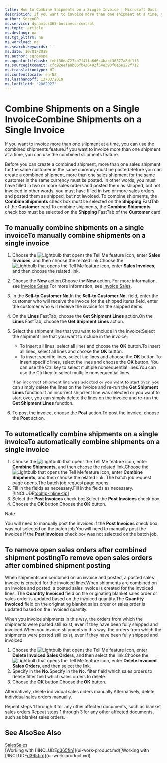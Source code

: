 ```yaml
---
title: How to Combine Shipments on a Single Invoice | Microsoft Docs
description: If you want to invoice more than one shipment at a time, you can use the combined shipments feature.
author: SorenGP
ms.service: dynamics365-business-central
ms.topic: article
ms.devlang: na
ms.tgt_pltfrm: na
ms.workload: na
ms.search.keywords: ''
ms.date: 10/01/2019
ms.author: sgroespe
ms.openlocfilehash: febf38da727cb7f41fa6d6c4bacf36877a8df1f3
ms.sourcegitcommit: cfc92eefa8b06fb426482f54e393f0e6e222f712
ms.translationtype: HT
ms.contentlocale: en-NZ
ms.lasthandoff: 12/03/2019
ms.locfileid: "2882927"
---
```

# <a name="combine-shipments-on-a-single-invoice"></a><span data-ttu-id="a072d-103">Combine Shipments on a Single Invoice</span><span class="sxs-lookup"><span data-stu-id="a072d-103">Combine Shipments on a Single Invoice</span></span>
<span data-ttu-id="a072d-104">If you want to invoice more than one shipment at a time, you can use the combined shipments feature.</span><span class="sxs-lookup"><span data-stu-id="a072d-104">If you want to invoice more than one shipment at a time, you can use the combined shipments feature.</span></span>  

 <span data-ttu-id="a072d-105">Before you can create a combined shipment, more than one sales shipment for the same customer in the same currency must be posted.</span><span class="sxs-lookup"><span data-stu-id="a072d-105">Before you can create a combined shipment, more than one sales shipment for the same customer in the same currency must be posted.</span></span> <span data-ttu-id="a072d-106">In other words, you must have filled in two or more sales orders and posted them as shipped, but not invoiced.</span><span class="sxs-lookup"><span data-stu-id="a072d-106">In other words, you must have filled in two or more sales orders and posted them as shipped, but not invoiced.</span></span> <span data-ttu-id="a072d-107">To combine shipments, the **Combine Shipments** check box must be selected on the **Shipping** FastTab of the **Customer** card.</span><span class="sxs-lookup"><span data-stu-id="a072d-107">To combine shipments, the **Combine Shipments** check box must be selected on the **Shipping** FastTab of the **Customer** card.</span></span>  

## <a name="to-manually-combine-shipments-on-a-single-invoice"></a><span data-ttu-id="a072d-108">To manually combine shipments on a single invoice</span><span class="sxs-lookup"><span data-stu-id="a072d-108">To manually combine shipments on a single invoice</span></span>  
1. <span data-ttu-id="a072d-109">Choose the ![Lightbulb that opens the Tell Me feature](media/ui-search/search_small.png "Tell me what you want to do") icon, enter **Sales Invoices**, and then choose the related link.</span><span class="sxs-lookup"><span data-stu-id="a072d-109">Choose the ![Lightbulb that opens the Tell Me feature](media/ui-search/search_small.png "Tell me what you want to do") icon, enter **Sales Invoices**, and then choose the related link.</span></span>  
2. <span data-ttu-id="a072d-110">Choose the **New** action.</span><span class="sxs-lookup"><span data-stu-id="a072d-110">Choose the **New** action.</span></span> <span data-ttu-id="a072d-111">For more information, see [Invoice Sales](sales-how-invoice-sales.md).</span><span class="sxs-lookup"><span data-stu-id="a072d-111">For more information, see [Invoice Sales](sales-how-invoice-sales.md).</span></span>
3. <span data-ttu-id="a072d-112">In the **Sell-to Customer No.**</span><span class="sxs-lookup"><span data-stu-id="a072d-112">In the **Sell-to Customer No.**</span></span> <span data-ttu-id="a072d-113">field, enter the customer who will receive the invoice for the shipped items.</span><span class="sxs-lookup"><span data-stu-id="a072d-113">field, enter the customer who will receive the invoice for the shipped items.</span></span>  
4. <span data-ttu-id="a072d-114">On the **Lines** FastTab, choose the **Get Shipment Lines** action.</span><span class="sxs-lookup"><span data-stu-id="a072d-114">On the **Lines** FastTab, choose the **Get Shipment Lines** action.</span></span>  
5. <span data-ttu-id="a072d-115">Select the shipment line that you want to include in the invoice:</span><span class="sxs-lookup"><span data-stu-id="a072d-115">Select the shipment line that you want to include in the invoice:</span></span>  

    - <span data-ttu-id="a072d-116">To insert all lines, select all lines and choose the **OK** button.</span><span class="sxs-lookup"><span data-stu-id="a072d-116">To insert all lines, select all lines and choose the **OK** button.</span></span>  
    - <span data-ttu-id="a072d-117">To insert specific lines, select the lines and choose the **OK** button.</span><span class="sxs-lookup"><span data-stu-id="a072d-117">To insert specific lines, select the lines and choose the **OK** button.</span></span> <span data-ttu-id="a072d-118">You can use the Ctrl key to select multiple nonsequential lines.</span><span class="sxs-lookup"><span data-stu-id="a072d-118">You can use the Ctrl key to select multiple nonsequential lines.</span></span>  

    <span data-ttu-id="a072d-119">If an incorrect shipment line was selected or you want to start over, you can simply delete the lines on the invoice and re-run the **Get Shipment Lines** function.</span><span class="sxs-lookup"><span data-stu-id="a072d-119">If an incorrect shipment line was selected or you want to start over, you can simply delete the lines on the invoice and re-run the **Get Shipment Lines** function.</span></span>  
7. <span data-ttu-id="a072d-120">To post the invoice, choose the **Post** action.</span><span class="sxs-lookup"><span data-stu-id="a072d-120">To post the invoice, choose the **Post** action.</span></span>  

## <a name="to-automatically-combine-shipments-on-a-single-invoice"></a><span data-ttu-id="a072d-121">To automatically combine shipments on a single invoice</span><span class="sxs-lookup"><span data-stu-id="a072d-121">To automatically combine shipments on a single invoice</span></span>  
1. <span data-ttu-id="a072d-122">Choose the ![Lightbulb that opens the Tell Me feature](media/ui-search/search_small.png "Tell me what you want to do") icon, enter **Combine Shipments**, and then choose the related link.</span><span class="sxs-lookup"><span data-stu-id="a072d-122">Choose the ![Lightbulb that opens the Tell Me feature](media/ui-search/search_small.png "Tell me what you want to do") icon, enter **Combine Shipments**, and then choose the related link.</span></span> <span data-ttu-id="a072d-123">The batch job request page opens.</span><span class="sxs-lookup"><span data-stu-id="a072d-123">The batch job request page opens.</span></span>  
2. <span data-ttu-id="a072d-124">Fill in the fields as necessary.</span><span class="sxs-lookup"><span data-stu-id="a072d-124">Fill in the fields as necessary.</span></span> [!INCLUDE[tooltip-inline-tip](includes/tooltip-inline-tip_md.md)]
3. <span data-ttu-id="a072d-125">Select the **Post Invoices** check box.</span><span class="sxs-lookup"><span data-stu-id="a072d-125">Select the **Post Invoices** check box.</span></span>  
4.  <span data-ttu-id="a072d-126">Choose the **OK** button.</span><span class="sxs-lookup"><span data-stu-id="a072d-126">Choose the **OK** button.</span></span>  

> [!NOTE]  
>  <span data-ttu-id="a072d-127">You will need to manually post the invoices if the **Post Invoices** check box was not selected on the batch job.</span><span class="sxs-lookup"><span data-stu-id="a072d-127">You will need to manually post the invoices if the **Post Invoices** check box was not selected on the batch job.</span></span>  

## <a name="to-remove-open-sales-orders-after-combined-shipment-posting"></a><span data-ttu-id="a072d-128">To remove open sales orders after combined shipment posting</span><span class="sxs-lookup"><span data-stu-id="a072d-128">To remove open sales orders after combined shipment posting</span></span> 
<span data-ttu-id="a072d-129">When shipments are combined on an invoice and posted, a posted sales invoice is created for the invoiced lines.</span><span class="sxs-lookup"><span data-stu-id="a072d-129">When shipments are combined on an invoice and posted, a posted sales invoice is created for the invoiced lines.</span></span> <span data-ttu-id="a072d-130">The **Quantity Invoiced** field on the originating blanket sales order or sales order is updated based on the invoiced quantity.</span><span class="sxs-lookup"><span data-stu-id="a072d-130">The **Quantity Invoiced** field on the originating blanket sales order or sales order is updated based on the invoiced quantity.</span></span>  

<span data-ttu-id="a072d-131">When you invoice shipments in this way, the orders from which the shipments were posted still exist, even if they have been fully shipped and invoiced.</span><span class="sxs-lookup"><span data-stu-id="a072d-131">When you invoice shipments in this way, the orders from which the shipments were posted still exist, even if they have been fully shipped and invoiced.</span></span>   

1. <span data-ttu-id="a072d-132">Choose the ![Lightbulb that opens the Tell Me feature](media/ui-search/search_small.png "Tell me what you want to do") icon, enter **Delete Invoiced Sales Orders**, and then select the link.</span><span class="sxs-lookup"><span data-stu-id="a072d-132">Choose the ![Lightbulb that opens the Tell Me feature](media/ui-search/search_small.png "Tell me what you want to do") icon, enter **Delete Invoiced Sales Orders**, and then select the link.</span></span>  
2. <span data-ttu-id="a072d-133">Specify in the **No.**</span><span class="sxs-lookup"><span data-stu-id="a072d-133">Specify in the **No.**</span></span> <span data-ttu-id="a072d-134">filter field which sales orders to delete.</span><span class="sxs-lookup"><span data-stu-id="a072d-134">filter field which sales orders to delete.</span></span>  
3. <span data-ttu-id="a072d-135">Choose the **OK** button.</span><span class="sxs-lookup"><span data-stu-id="a072d-135">Choose the **OK** button.</span></span>  

<span data-ttu-id="a072d-136">Alternatively, delete individual sales orders manually.</span><span class="sxs-lookup"><span data-stu-id="a072d-136">Alternatively, delete individual sales orders manually.</span></span>  

<span data-ttu-id="a072d-137">Repeat steps 1 through 3 for any other affected documents, such as blanket sales orders.</span><span class="sxs-lookup"><span data-stu-id="a072d-137">Repeat steps 1 through 3 for any other affected documents, such as blanket sales orders.</span></span>

## <a name="see-also"></a><span data-ttu-id="a072d-138">See Also</span><span class="sxs-lookup"><span data-stu-id="a072d-138">See Also</span></span>  
[<span data-ttu-id="a072d-139">Sales</span><span class="sxs-lookup"><span data-stu-id="a072d-139">Sales</span></span>](sales-manage-sales.md)  
<span data-ttu-id="a072d-140">[Working with [!INCLUDE[d365fin](includes/d365fin_md.md)]](ui-work-product.md)</span><span class="sxs-lookup"><span data-stu-id="a072d-140">[Working with [!INCLUDE[d365fin](includes/d365fin_md.md)]](ui-work-product.md)</span></span>
